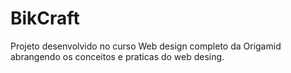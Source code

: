 # BikCraft
Projeto desenvolvido no curso Web design completo da Origamid abrangendo os conceitos e praticas do web desing.
